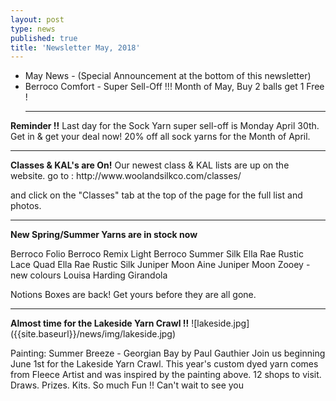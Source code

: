 ```yaml
---
layout: post
type: news
published: true
title: 'Newsletter May, 2018'
---
```


- May News - (Special Announcement at the bottom of this newsletter)
- Berroco Comfort - Super Sell-Off !!! Month of May, Buy 2 balls get 1 Free  !
    <hr>
<strong>Reminder !!</strong>
Last day for the Sock Yarn super sell-off is Monday April 30th. Get in & get your deal now!  20% off all sock yarns for the Month of April.
   <hr>
<strong>Classes & KAL's are On!</strong>
Our newest class & KAL lists are up on the website.
go to : 
http://www.woolandsilkco.com/classes/

and click on the "Classes" tab at the top of the page for the full list and photos.
    <hr>
<strong>New Spring/Summer Yarns are in stock now</strong>
 
Berroco Folio
Berroco Remix Light
Berroco Summer Silk
Ella Rae Rustic Lace Quad
Ella Rae Rustic Silk
Juniper Moon Aine
Juniper Moon Zooey - new colours
Louisa Harding Girandola

Notions Boxes are back! Get yours before they are all gone.
   <hr>
<strong>Almost time for the Lakeside Yarn Crawl !!</strong>
![lakeside.jpg]({{site.baseurl}}/news/img/lakeside.jpg)

Painting: Summer Breeze - Georgian Bay   by Paul Gauthier
Join us beginning June 1st for the Lakeside Yarn Crawl.  This year's custom dyed yarn comes from Fleece Artist and was inspired by the painting above. 
12 shops to visit. Draws. Prizes. Kits.
So much Fun !! Can't wait to see you
